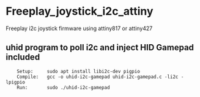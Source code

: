 # Freeplay_joystick_i2c_attiny
Freeplay i2c joystick firmware using attiny817 or attiny427 

## uhid program to poll i2c and inject HID Gamepad included
        Setup:     sudo apt install libi2c-dev pigpio
        Compile:   gcc -o uhid-i2c-gamepad uhid-i2c-gamepad.c -li2c -lpigpio
        Run:       sudo ./uhid-i2c-gamepad 
